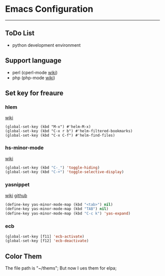 # Emacs Configuration

---

## ToDo List
- python development environment

## Support language
- perl (cperl-mode [wiki](https://www.emacswiki.org/emacs/CPerlMode))
- php (php-mode [wiki](https://www.emacswiki.org/emacs/PhpMode))

## Set key for freaure

### hlem
[wiki](https://github.com/emacs-helm/helm/wiki)
```lsip
(global-set-key (kbd "M-x") #'helm-M-x)
(global-set-key (kbd "C-x r b") #'helm-filtered-bookmarks)
(global-set-key (kbd "C-x C-f") #'helm-find-files)
```

### hs-minor-mode
[wiki](https://www.emacswiki.org/emacs/HideShow)
```lisp
(global-set-key (kbd "C-_") 'toggle-hiding)
(global-set-key (kbd "C-+") 'toggle-selective-display)
```

### yasnippet
[wiki](https://www.emacswiki.org/emacs/Yasnippet)
[github](https://github.com/capitaomorte/yasnippet)
```lisp
(define-key yas-minor-mode-map (kbd "<tab>") nil)
(define-key yas-minor-mode-map (kbd "TAB") nil)
(define-key yas-minor-mode-map (kbd "C-c k") 'yas-expand)
```
### ecb
```lisp
(global-set-key [f11] 'ecb-activate)
(global-set-key [f12] 'ecb-deactivate)
```
## Color Them
The file path is "~/thems";
But now I ues them for elpa;